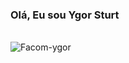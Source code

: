 ### Olá, Eu sou Ygor Sturt
<div style="display: inline-block;"><br>
    <img align="center" alt="Facom-ygor" src="https://media.discordapp.net/attachments/954930826179649547/954933379214745610/20220319_220047.gif">
</div>
